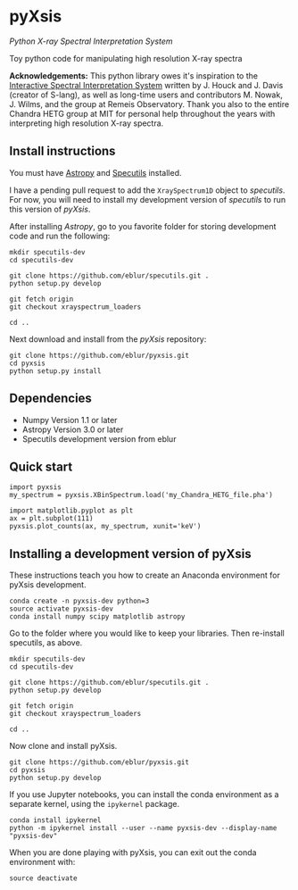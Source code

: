 # pyXsis
_Python X-ray Spectral Interpretation System_

Toy python code for manipulating high resolution X-ray spectra

**Acknowledgements:**
This python library owes it's inspiration to the [Interactive Spectral Interpretation System](http://adsabs.harvard.edu/abs/2000ASPC..216..591H) written by J. Houck and J. Davis (creator of S-lang), as well as long-time users and contributors M. Nowak, J. Wilms, and the group at Remeis Observatory. Thank you also to the entire Chandra HETG group at MIT for personal help throughout the years with interpreting high resolution X-ray spectra.

## Install instructions

You must have [Astropy](http://www.astropy.org/) and [Specutils](https://specutils.readthedocs.io/en/latest/) installed.

I have a pending pull request to add the `XraySpectrum1D` object to _specutils_.
For now, you will need to install my development version of _specutils_ to run
this version of _pyXsis_.

After installing _Astropy_, go to you favorite folder for storing
development code and run the following:

```
mkdir specutils-dev
cd specutils-dev

git clone https://github.com/eblur/specutils.git .
python setup.py develop

git fetch origin
git checkout xrayspectrum_loaders

cd ..
```

Next download and install from the _pyXsis_ repository:
```
git clone https://github.com/eblur/pyxsis.git
cd pyxsis
python setup.py install
```

## Dependencies

+ Numpy Version 1.1 or later
+ Astropy Version 3.0 or later
+ Specutils development version from eblur


## Quick start

```
import pyxsis
my_spectrum = pyxsis.XBinSpectrum.load('my_Chandra_HETG_file.pha')

import matplotlib.pyplot as plt
ax = plt.subplot(111)
pyxsis.plot_counts(ax, my_spectrum, xunit='keV')
```

## Installing a development version of pyXsis

These instructions teach you how to create an Anaconda environment for pyXsis development.

```
conda create -n pyxsis-dev python=3
source activate pyxsis-dev
conda install numpy scipy matplotlib astropy
```

Go to the folder where you would like to keep your libraries. Then re-install specutils, as above.

```
mkdir specutils-dev
cd specutils-dev

git clone https://github.com/eblur/specutils.git .
python setup.py develop

git fetch origin
git checkout xrayspectrum_loaders

cd ..
```

Now clone and install pyXsis.
```
git clone https://github.com/eblur/pyxsis.git
cd pyxsis
python setup.py develop
```

If you use Jupyter notebooks, you can install the conda environment as a separate kernel, using the `ipykernel` package.
```
conda install ipykernel
python -m ipykernel install --user --name pyxsis-dev --display-name "pyxsis-dev"
```

When you are done playing with pyXsis, you can exit out the conda environment with:
```
source deactivate
```
